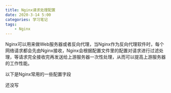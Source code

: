 ```yaml
---
title: Nginx请求处理配置
date: 2020-3-14 5:00
categories: 学习笔记
tags:
    - Nginx
---
```


Nginx可以用来做Web服务器或者反向代理，当Nginx作为反向代理软件时，每个网络请求都会先由Nginx接收，Nginx会根据配置文件里的配置对请求进行过滤处理，等请求完全接收完再发送给上游服务器一次性处理，从而可以提高上游服务器的工作性能。
<!--more-->
以下是Nginx常用的一些配置字段

还没写
